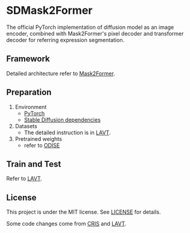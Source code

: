 # SDMask2Former
The official PyTorch implementation of diffusion model as an image encoder, combined with Mask2Former's pixel decoder and transformer decoder 
for referring expression segmentation.

## Framework

Detailed architecture refer to [Mask2Former](https://github.com/facebookresearch/Mask2Former).

## Preparation

1. Environment
   - [PyTorch](www.pytorch.org)
   - [Stable Diffusion dependencies](https://github.com/CompVis/stable-diffusion)
2. Datasets
   - The detailed instruction is in [LAVT](https://github.com/yz93/LAVT-RIS).
3. Pretrained weights
   - refer to [ODISE](https://github.com/NVlabs/ODISE)

## Train and Test

Refer to [LAVT](https://github.com/yz93/LAVT-RIS).

## License

This project is under the MIT license. See [LICENSE](LICENSE) for details.


Some code changes come from [CRIS](https://github.com/DerrickWang005/CRIS.pytorch/tree/master) and [LAVT](https://github.com/yz93/LAVT-RIS).
